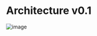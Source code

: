 # Architecture v0.1


![image](https://github.com/ESPEDUZA/PA-4IBC/assets/75570746/ec635ee2-5dd9-47de-bafd-3609e1965411)
